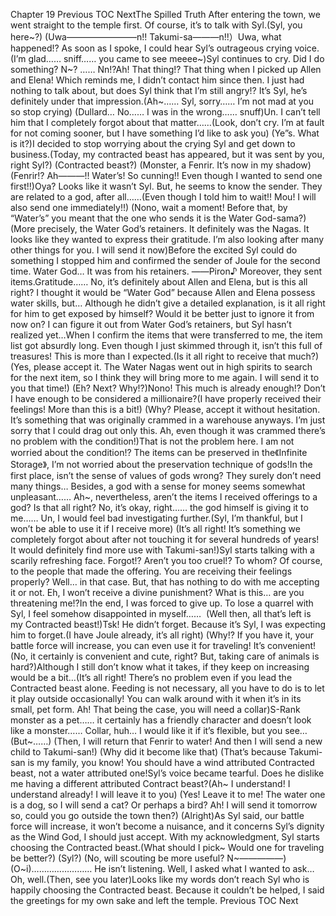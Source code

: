 Chapter 19 Previous TOC NextThe Spilled Truth After entering the town, we went straight to the temple first. Of course, it’s to talk with Syl.(Syl, you here~?) (Uwa――――――――n!! Takumi-sa―――n!!）Uwa, what happened!? As soon as I spoke, I could hear Syl’s outrageous crying voice.(I’m glad…… sniff…… you came to see meeee~)Syl continues to cry. Did I do something? N~? …… Nn!?Ah! That thing!? That thing when I picked up Allen and Elena! Which reminds me, I didn’t contact him since then. I just had nothing to talk about, but does Syl think that I’m still angry!? It’s Syl, he’s definitely under that impression.(Ah~…… Syl, sorry…… I’m not mad at you so stop crying) (Dullard… No…… I was in the wrong…… snuff)Un. I can’t tell him that I completely forgot about that matter……(Look, don’t cry. I’m at fault for not coming sooner, but I have something I’d like to ask you) (Ye”s. What is it?)I decided to stop worrying about the crying Syl and get down to business.(Today, my contracted beast has appeared, but it was sent by you, right Syl?) (Contracted beast?) (Monster, a Fenrir. It’s now in my shadow) (Fenrir!? Ah―――!! Water’s! So cunning!! Even though I wanted to send one first!!)Oya? Looks like it wasn’t Syl. But, he seems to know the sender. They are related to a god, after all……(Even though I told him to wait!! Mou! I will also send one immediately!!) (Nono, wait a moment! Before that, by “Water’s” you meant that the one who sends it is the Water God-sama?) (More precisely, the Water God’s retainers. It definitely was the Nagas. It looks like they wanted to express their gratitude. I’m also looking after many other things for you. I will send it now)Before the excited Syl could do something I stopped him and confirmed the sender of Joule for the second time. Water God… It was from his retainers. ――Piron♪ Moreover, they sent items.Gratitude…… No, it’s definitely about Allen and Elena, but is this all right? I thought it would be “Water God” because Allen and Elena possess water skills, but… Although he didn’t give a detailed explanation, is it all right for him to get exposed by himself? Would it be better just to ignore it from now on? I can figure it out from Water God’s retainers, but Syl hasn’t realized yet…When I confirm the items that were transferred to me, the item list got absurdly long. Even though I just skimmed through it, isn’t this full of treasures! This is more than I expected.(Is it all right to receive that much?) (Yes, please accept it. The Water Nagas went out in high spirits to search for the next item, so I think they will bring more to me again. I will send it to you that time!) (Eh? Next? Why!?)Nono! This much is already enough!? Don’t I have enough to be considered a millionaire?(I have properly received their feelings! More than this is a bit!) (Why? Please, accept it without hesitation. It’s something that was originally crammed in a warehouse anyways. I’m just sorry that I could drag out only this. Ah, even though it was crammed there’s no problem with the condition!)That is not the problem here. I am not worried about the condition!? The items can be preserved in the《Infinite Storage》, I’m not worried about the preservation technique of gods!In the first place, isn’t the sense of values of gods wrong? They surely don’t need many things… Besides, a god with a sense for money seems somewhat unpleasant…… Ah~, nevertheless, aren’t the items I received offerings to a god? Is that all right? No, it’s okay, right…… the god himself is giving it to me…… Un, I would feel bad investigating further.(Syl, I’m thankful, but I won’t be able to use it if I receive more) (It’s all right! It’s something we completely forgot about after not touching it for several hundreds of years! It would definitely find more use with Takumi-san!)Syl starts talking with a scarily refreshing face. Forgot!? Aren’t you too cruel!? To whom? Of course, to the people that made the offering. You are receiving their feelings properly? Well… in that case. But, that has nothing to do with me accepting it or not. Eh, I won’t receive a divine punishment? What is this… are you threatening me!?In the end, I was forced to give up. To lose a quarrel with Syl, I feel somehow disappointed in myself……  (Well then, all that’s left is my Contracted beast!)Tsk! He didn’t forget. Because it’s Syl, I was expecting him to forget.(I have Joule already, it’s all right) (Why!? If you have it, your battle force will increase, you can even use it for traveling! It’s convenient! (No, it certainly is convenient and cute, right? But, taking care of animals is hard?)Although I still don’t know what it takes, if they keep on increasing would be a bit…(It’s all right! There’s no problem even if you lead the Contracted beast alone. Feeding is not necessary, all you have to do is to let it play outside occasionally! You can walk around with it when it’s in its small, pet form. Ah! That being the case, you will need a collar)S-Rank monster as a pet…… it certainly has a friendly character and doesn’t look like a monster…… Collar, huh… I would like it if it’s flexible, but you see…(But~……) (Then, I will return that Fenrir to water! And then I will send a new child to Takumi-san!) (Why did it become like that) (That’s because Takumi-san is my family, you know! You should have a wind attributed Contracted beast, not a water attributed one!Syl’s voice became tearful. Does he dislike me having a different attributed Contract beast?(Ah~ I understand! I understand already! I will leave it to you) (Yes! Leave it to me! The water one is a dog, so I will send a cat? Or perhaps a bird? Ah! I will send it tomorrow so, could you go outside the town then?) (Alright)As Syl said, our battle force will increase, it won’t become a nuisance, and it concerns Syl’s dignity as the Wind God, I should just accept. With my acknowledgment, Syl starts choosing the Contracted beast.(What should I pick~ Would one for traveling be better?) (Syl?) (No, will scouting be more useful? N~―――――) (O~i)…………………… He isn’t listening. Well, I asked what I wanted to ask… Oh, well.(Then, see you later)Looks like my words don’t reach Syl who is happily choosing the Contracted beast. Because it couldn’t be helped, I said the greetings for my own sake and left the temple. Previous TOC Next